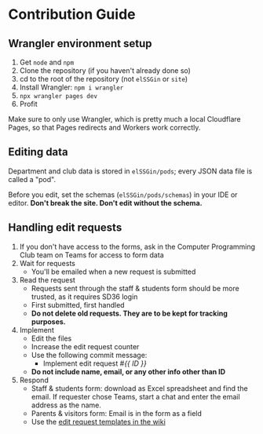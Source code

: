 # Contribution Guide
## Wrangler environment setup

1. Get `node` and `npm`
2. Clone the repository (if you haven't already done so)
3. cd to the root of the repository (not `elSSGin` or `site`)
4. Install Wrangler: `npm i wrangler`
5. `npx wrangler pages dev`
6. Profit

Make sure to only use Wrangler, which is pretty much a local Cloudflare Pages, so that Pages redirects and Workers work correctly.

## Editing data
Department and club data is stored in `elSSGin/pods`; every JSON data file is called a "pod".

Before you edit, set the schemas (`elSSGin/pods/schemas`) in your IDE or editor. **Don't break the site. Don't edit without the schema.**

## Handling edit requests
1. If you don't have access to the forms, ask in the Computer Programming Club team on Teams for access to form data
2. Wait for requests
    - You'll be emailed when a new request is submitted
3. Read the request
    - Requests sent through the staff & students form should be more trusted, as it requires SD36 login
    - First submitted, first handled
    - **Do not delete old requests. They are to be kept for tracking purposes.**
4. Implement
    - Edit the files
    - Increase the edit request counter
    - Use the following commit message:
        - Implement edit request #_{{ ID }}_
    - **Do not include name, email, or any other info other than ID**
5. Respond
    - Staff & students form: download as Excel spreadsheet and find the email. If requester chose Teams, start a chat and enter the email address as the name.
    - Parents & visitors form: Email is in the form as a field
    - Use the [edit request templates in the wiki](https://github.com/Bouney/EPS_Website/wiki/Edit-request-templates)